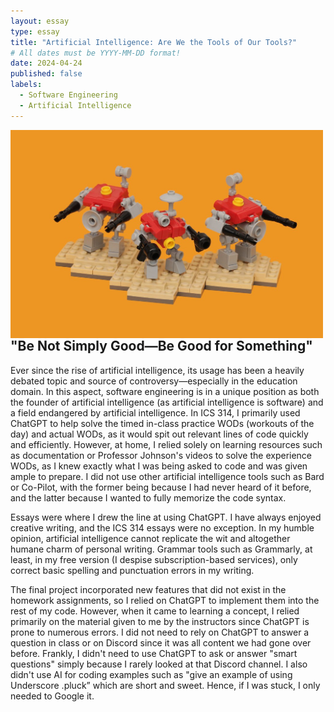 ```yaml
---
layout: essay
type: essay
title: "Artificial Intelligence: Are We the Tools of Our Tools?"
# All dates must be YYYY-MM-DD format!
date: 2024-04-24
published: false
labels:
  - Software Engineering
  - Artificial Intelligence
---
```


<img style="margin-right: 1.5rem" align="left" height="auto" width="500" src="../img/robots.jpg" />

## "Be Not Simply Good—Be Good for Something"

  Ever since the rise of artificial intelligence, its usage has been a heavily debated topic and source of controversy—especially in the education domain. In this aspect, software engineering is in a unique position as both the founder of artificial intelligence (as artificial intelligence is software) and a field endangered by artificial intelligence. In ICS 314, I primarily used ChatGPT to help solve the timed in-class practice WODs (workouts of the day) and actual WODs, as it would spit out relevant lines of code quickly and efficiently. However, at home, I relied solely on learning resources such as documentation or Professor Johnson's videos to solve the experience WODs, as I knew exactly what I was being asked to code and was given ample to prepare. I did not use other artificial intelligence tools such as Bard or Co-Pilot, with the former being because I had never heard of it before, and the latter because I wanted to fully memorize the code syntax.
  
  Essays were where I drew the line at using ChatGPT. I have always enjoyed creative writing, and the ICS 314 essays were no exception. In my humble opinion, artificial intelligence cannot replicate the wit and altogether humane charm of personal writing. Grammar tools such as Grammarly, at least, in my free version (I despise subscription-based services), only correct basic spelling and punctuation errors in my writing.

  The final project incorporated new features that did not exist in the homework assignments, so I relied on ChatGPT to implement them into the rest of my code. However, when it came to learning a concept, I relied primarily on the material given to me by the instructors since ChatGPT is prone to numerous errors. I did not need to rely on ChatGPT to answer a question in class or on Discord since it was all content we had gone over before. Frankly, I didn't need to use ChatGPT to ask or answer "smart questions" simply because I rarely looked at that Discord channel. I also didn't use AI for coding examples such as "give an example of using Underscore .pluck” which are short and sweet. Hence, if I was stuck, I only needed to Google it.

